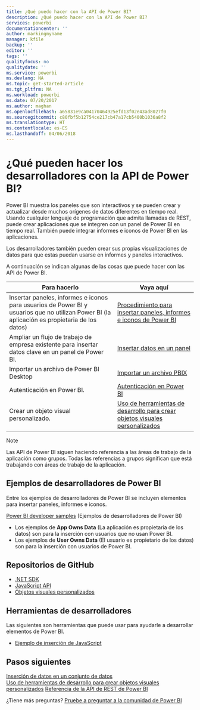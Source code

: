 ```yaml
---
title: ¿Qué puedo hacer con la API de Power BI?
description: ¿Qué puedo hacer con la API de Power BI?
services: powerbi
documentationcenter: ''
author: markingmyname
manager: kfile
backup: ''
editor: ''
tags: ''
qualityfocus: no
qualitydate: ''
ms.service: powerbi
ms.devlang: NA
ms.topic: get-started-article
ms.tgt_pltfrm: NA
ms.workload: powerbi
ms.date: 07/20/2017
ms.author: maghan
ms.openlocfilehash: a65831e9ca04170464925efd13f02e43ad8027f0
ms.sourcegitcommit: c80fbf5b12754ce217cb47a17cb5400b1036a8f2
ms.translationtype: HT
ms.contentlocale: es-ES
ms.lasthandoff: 04/06/2018
---
```

# <a name="what-can-developers-do-with-the-power-bi-api"></a>¿Qué pueden hacer los desarrolladores con la API de Power BI?
Power BI muestra los paneles que son interactivos y se pueden crear y actualizar desde muchos orígenes de datos diferentes en tiempo real. Usando cualquier lenguaje de programación que admita llamadas de REST, puede crear aplicaciones que se integren con un panel de Power BI en tiempo real. También puede integrar informes e iconos de Power BI en las aplicaciones.

Los desarrolladores también pueden crear sus propias visualizaciones de datos para que estas puedan usarse en informes y paneles interactivos. 

A continuación se indican algunas de las cosas que puede hacer con las API de Power BI.

| **Para hacerlo** | **Vaya aquí** |
| --- | --- |
| Insertar paneles, informes e iconos para usuarios de Power BI y usuarios que no utilizan Power BI (la aplicación es propietaria de los datos) |[Procedimiento para insertar paneles, informes e iconos de Power BI](embedding-content.md) |
| Ampliar un flujo de trabajo de empresa existente para insertar datos clave en un panel de Power BI. |[Insertar datos en un panel](walkthrough-push-data.md) |
| Importar un archivo de Power BI Desktop |[Importar un archivo PBIX](https://msdn.microsoft.com/library/mt243837.aspx) |
| Autenticación en Power BI. |[Autenticación en Power BI](get-azuread-access-token.md) |
| Crear un objeto visual personalizado. |[Uso de herramientas de desarrollo para crear objetos visuales personalizados](../service-custom-visuals-getting-started-with-developer-tools.md) |

> [!NOTE]
> Las API de Power BI siguen haciendo referencia a las áreas de trabajo de la aplicación como grupos. Todas las referencias a grupos significan que está trabajando con áreas de trabajo de la aplicación.
> 
> 

## <a name="power-bi-developer-samples"></a>Ejemplos de desarrolladores de Power BI
Entre los ejemplos de desarrolladores de Power BI se incluyen elementos para insertar paneles, informes e iconos.

[Power BI developer samples](https://github.com/Microsoft/PowerBI-Developer-Samples) (Ejemplos de desarrolladores de Power BI)

* Los ejemplos de **App Owns Data** (La aplicación es propietaria de los datos) son para la inserción con usuarios que no usan Power BI.
* Los ejemplos de **User Owns Data** (El usuario es propietario de los datos) son para la inserción con usuarios de Power BI.

## <a name="github-repositories"></a>Repositorios de GitHub
* [.NET SDK](https://github.com/Microsoft/PowerBI-CSharp)
* [JavaScript API](https://github.com/Microsoft/PowerBI-JavaScript)
* [Objetos visuales personalizados](https://github.com/Microsoft/PowerBI-visuals)

## <a name="developer-tools"></a>Herramientas de desarrolladores
Las siguientes son herramientas que puede usar para ayudarle a desarrollar elementos de Power BI.

* [Ejemplo de inserción de JavaScript](https://microsoft.github.io/PowerBI-JavaScript/demo)

## <a name="next-steps"></a>Pasos siguientes
[Inserción de datos en un conjunto de datos](walkthrough-push-data.md)  
[Uso de herramientas de desarrollo para crear objetos visuales personalizados](../service-custom-visuals-getting-started-with-developer-tools.md) 
[Referencia de la API de REST de Power BI](https://msdn.microsoft.com/library/mt147898.aspx)  

¿Tiene más preguntas? [Pruebe a preguntar a la comunidad de Power BI](http://community.powerbi.com/)

